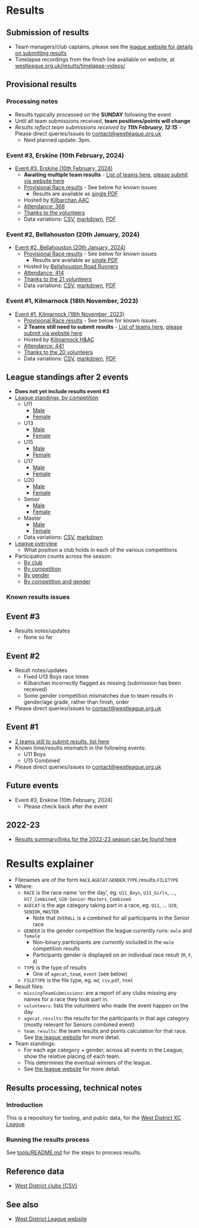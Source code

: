 # Results 

## Submission of results

* Team managers/club captains, please see the [league website for details on submitting results](https://westleague.org.uk/results/submission/)
* Timelapse recordings from the finish line available on website, at [westleague.org.uk/results/timelapse-videos/](https://westleague.org.uk/results/timelapse-videos/)

## Provisional results

### Processing notes

* Results typically processed on the **SUNDAY** following the event
* Until all team submissions received, **team positions/points will change**
* _Results reflect team submissions received by **11th February, 12:15**_ - Please direct queries/issues to contact@westleague.org.uk
  * Next planned update: 3pm.

### Event #3, Erskine (10th February, 2024)

* [Event #3, Erskine (10th February, 2024)](https://results.westleague.org.uk/results/provisional/2023-24/3/html/)
  * **Awaiting multiple team results** - [List of teams here](https://github.com/rleyton/westleague/blob/main/results/provisional/2023-24/3/markdown/missingTeamSubmissions.md), [please submit via website here](https://westleague.org.uk/results/submission/)
  * [Provisional Race results](https://results.westleague.org.uk/results/provisional/2023-24/3/html/) - See below for known issues
    * Results are available as [single PDF](https://results.westleague.org.uk/results/provisional/2023-24/3/pdf/RESULTS.pdf)
  * Hosted by [Kilbarchan AAC](https://kilbarchanaac.org.uk/)
  * [Attendance: 368](./results/provisional/2023-24/3/meta.json)
  * [Thanks to the volunteers](./results/provisional/2023-24/3/html/volunteers.html)
  * Data variations: [CSV](https://github.com/rleyton/westleague/tree/main/results/provisional/2023-24/3), [markdown](https://github.com/rleyton/westleague/tree/main/results/provisional/2023-24/3/markdown/), [PDF](https://github.com/rleyton/westleague/tree/main/results/provisional/2023-24/3/pdf/)

### Event #2, Bellahouston (20th January, 2024)

* [Event #2, Bellahouston (20th January, 2024)](https://results.westleague.org.uk/results/provisional/2023-24/2/html/)
  * [Provisional Race results](https://results.westleague.org.uk/results/provisional/2023-24/2/html/) - See below for known issues
    * Results are available as [single PDF](https://results.westleague.org.uk/results/provisional/2023-24/2/pdf/RESULTS.pdf)
  * Hosted by [Bellahouston Road Runners](https://www.bellahoustonroadrunners.co.uk/)
  * [Attendance: 414](./results/provisional/2023-24/2/meta.json)
  * [Thanks to the 21 volunteers](./results/provisional/2023-24/2/html/volunteers.html)
  * Data variations: [CSV](https://github.com/rleyton/westleague/tree/main/results/provisional/2023-24/2), [markdown](https://github.com/rleyton/westleague/tree/main/results/provisional/2023-24/2/markdown/), [PDF](https://github.com/rleyton/westleague/tree/main/results/provisional/2023-24/2/pdf/)

### Event #1, Kilmarnock (18th November, 2023)

* [Event #1, Kilmarnock (18th November, 2023)](https://results.westleague.org.uk/results/provisional/2023-24/1/html/)
  * [Provisional Race results](https://results.westleague.org.uk/results/provisional/2023-24/1/html/) - See below for known issues
  * **2 Teams still need to submit results** - [List of teams here](https://github.com/rleyton/westleague/blob/main/results/provisional/2023-24/1/markdown/missingTeamSubmissions.md), [please submit via website here](https://westleague.org.uk/results/submission/)
  * Hosted by [Kilmarnock H&AC](http://www.kilmarnockharriers.com/)
  * [Attendance: 441](./results/provisional/2023-24/1/meta.json)
  * [Thanks to the 20 volunteers](./results/provisional/2023-24/1/html/volunteers.html)
  * Data variations: [CSV](https://github.com/rleyton/westleague/tree/main/results/provisional/2023-24/1), [markdown](https://github.com/rleyton/westleague/tree/main/results/provisional/2023-24/1/markdown/), [PDF](https://github.com/rleyton/westleague/tree/main/results/provisional/2023-24/1/pdf/)

## League standings after 2 events
* **Does not yet include results event #3**
* [League standings, by competition](https://results.westleague.org.uk/results/provisional/2023-24/teamStandings/html)
  * U11
    * [Male](https://results.westleague.org.uk/results/provisional/2023-24/teamStandings/html/U11_M.team.standings.html)
    * [Female](https://results.westleague.org.uk/results/provisional/2023-24/teamStandings/html/U11_F.team.standings.html)
  * U13
    * [Male](https://results.westleague.org.uk/results/provisional/2023-24/teamStandings/html/U13_M.team.standings.html)
    * [Female](https://results.westleague.org.uk/results/provisional/2023-24/teamStandings/html/U13_F.team.standings.html)
  * U15
    * [Male](https://results.westleague.org.uk/results/provisional/2023-24/teamStandings/html/U15_M.team.standings.html)
    * [Female](https://results.westleague.org.uk/results/provisional/2023-24/teamStandings/html/U15_F.team.standings.html)
  * U17
    * [Male](https://results.westleague.org.uk/results/provisional/2023-24/teamStandings/html/U17_M.team.standings.html)
    * [Female](https://results.westleague.org.uk/results/provisional/2023-24/teamStandings/html/U17_F.team.standings.html)
  * U20
    * [Male](https://results.westleague.org.uk/results/provisional/2023-24/teamStandings/html/U20_M.team.standings.html)
    * [Female](https://results.westleague.org.uk/results/provisional/2023-24/teamStandings/html/U20_F.team.standings.html)
  * Senior
    * [Male](https://results.westleague.org.uk/results/provisional/2023-24/teamStandings/html/SENIOR_M.team.standings.html)
    * [Female](https://results.westleague.org.uk/results/provisional/2023-24/teamStandings/html/SENIOR_F.team.standings.html)
  * Master
    * [Male](https://results.westleague.org.uk/results/provisional/2023-24/teamStandings/html/MASTER_M.team.standings.html)
    * [Female](https://results.westleague.org.uk/results/provisional/2023-24/teamStandings/html/MASTER_F.team.standings.html)
  * Data variations: [CSV](https://github.com/rleyton/westleague/tree/main/results/provisional/2023-24/teamStandings/), [markdown](https://github.com/rleyton/westleague/tree/main/results/provisional/2023-24/teamStandings/markdown/)
* [League overview](https://results.westleague.org.uk/results/provisional/2023-24/teamStandings/html/club_position_summary.html)
  * What position a club holds in each of the various competitions
* Participation counts across the season:
  * [By club](https://results.westleague.org.uk/results/provisional/2023-24/teamStandings/html/by_club.html)
  * [By competition](https://results.westleague.org.uk/results/provisional/2023-24/teamStandings/html/by_competition.html)
  * [By gender](https://results.westleague.org.uk/results/provisional/2023-24/teamStandings/html/by_gender.html)
  * [By competition and gender](https://results.westleague.org.uk/results/provisional/2023-24/teamStandings/html/by_competition_gender.html)


### Known results issues


## Event #3

* Results notes/updates
  * None so far
  
## Event #2

* Result notes/updates
  * Fixed U13 Boys race times
  * Kilbarchan incorrectly flagged as missing (submission has been received)
  * Some gender competition mismatches due to team results in gender/age grade, rather than finish, order
* Please direct queries/issues to contact@westleague.org.uk


## Event #1
* [2 teams still to submit results, list here](https://github.com/rleyton/westleague/blob/main/results/provisional/2023-24/1/markdown/missingTeamSubmissions.md)
* Known time/results mismatch in the following events:
  * U11 Boys 
  * U15 Combined
* Please direct queries/issues to contact@westleague.org.uk


## Future events

* Event #3, Erskine (10th February, 2024)
  * Please check back after the event


## 2022-23

* [Results summary/links for the 2022-23 season can be found here](./README.2022-23.md)

# Results explainer
  * Filenames are of the form `RACE`.`AGECAT`.`GENDER`.`TYPE`.results.`FILETYPE`
  * Where:
    * `RACE` is the race name 'on the day', eg. `U11_Boys`, `U11_Girls`, ..., `U17_Combined`, `U20-Senior-Masters_Combined`
    * `AGECAT` is the age category taking part in a race, eg. `U11`, ... `U20`, `SENIOR`, `MASTER`
      * Note that `OVERALL` is a combined for all participants in the Senior race
    * `GENDER` is the gender competition the league currently runs: `male` and `female`
      * Non-binary participants are *currently* included in the `male` competition results
      * Participants gender is displayed on an individual race result (`M`, `F`, `A`)
    * `TYPE` is the type of results
      * One of `agecat`, `team`, `event` (see below)
    * `FILETYPE` is the file type, eg. `md`, `csv`,`pdf`, `html`
  * Result files:
    * `missingTeamSubmissions`: are a report of any clubs missing any names for a race they took part in.
    * `volunteers`: lists the volunteers who made the event happen on the day
    * `agecat.results`: the results for the participants in that age category (mostly relevant for Seniors combined event)
    * `team.results`: the team results and points calculation for that race. See [the league website](https://westleague.org.uk/what-do-i-need-to-know/results-and-points-system/) for more detail.
  * Team standings:
    * For each age category + gender, across all events in the League, show the relative placing of each team.
    * This determines the eventual winners of the league.
    * See [the league website](https://westleague.org.uk/what-do-i-need-to-know/results-and-points-system/) for more detail.


## Results processing, technical notes 

### Introduction

This is a repository for tooling, and public data, for the [West District XC League](https://westleague.org.uk/).

### Running the results process

See [tools/README.md](./tools/README.md) for the steps to process results.

## Reference data

* [West District clubs (CSV)](./data/reference/clubs.csv)

## See also

* [West District League website](https://westleague.org.uk/)

